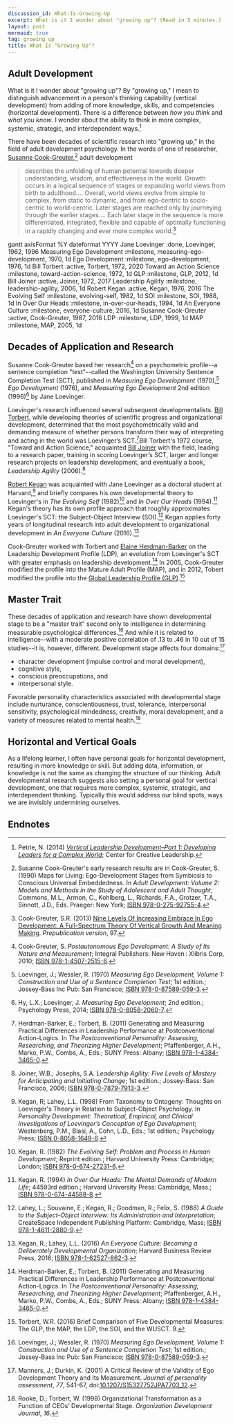 ```yaml
---
discussion_id: What-Is-Growing-Up
excerpt: What is it I wonder about "growing up"? (Read in 5 minutes.)
layout: post
mermaid: true
tag: growing up
title: What Is "Growing Up"?
---
```


## Adult Development

What is it I wonder about "growing up"? By "growing up," I mean to distinguish advancement in a person's thinking capability  (vertical development) from adding of more knowledge, skills, and competencies (horizontal development). There is a difference between *how you think* and *what you know*. I wonder about the ability to think in more complex, systemic, strategic, and interdependent ways.[^1]

There have been decades of scientific research into "growing up," in the field of adult development psychology. In the words of one of researcher, [Susanne Cook-Greuter](http://www.cook-greuter.com/Background.htm),[^2] adult development

> describes the unfolding of human potential towards deeper understanding, wisdom, and effectiveness in the world. Growth occurs in a logical sequence of stages or expanding world views from birth to adulthood…. Overall, world views evolve from simple to complex, from static to dynamic, and from ego-centric to socio-centric to world-centric. Later stages are reached only by journeying through the earlier stages…. Each later stage in the sequence is more differentiated, integrated, flexible and capable of optimally functioning in a rapidly changing and ever more complex world.[^3]

<div class="mermaid">
gantt
	axisFormat %Y
	dateformat YYYY
	Jane Loevinger						:done, Loevinger, 1962, 1996
	Measuring Ego Development	:milestone, measuring-ego-development, 1970, 1d
	Ego Development						:milestone, ego-development, 1976, 1d
	Bill Torbert							:active, Torbert, 1972, 2020
	Toward an Action Science	:milestone, toward-action-science, 1972, 1d
	GLP												:milestone, GLP, 2012, 1d
	Bill Joiner								:active, Joiner, 1972, 2017
	Leadership Agility				:milestone, leadership-agility, 2006, 1d
	Robert Kegan							:active, Kegan, 1976, 2016
	The Evolving Self					:milestone, evolving-self, 1982, 1d
	SOI												:milestone, SOI, 1988, 1d
	In Over Our Heads					:milestone, in-over-our-heads, 1994, 1d
	An Everyone Culture				:milestone, everyone-culture, 2016, 1d
	Susanne Cook-Greuter			:active, Cook-Greuter, 1987, 2016
	LDP												:milestone, LDP, 1999, 1d
	MAP												:milestone, MAP, 2005, 1d
</div>

## Decades of Application and Research

Susanne Cook-Greuter based her research[^4] on a psychometric profile--a sentence completion "test"--called the Washington University Sentence Completion Test (SCT), published in _Measuring Ego Development_ (1970),[^5] _Ego Development_ (1976), and _Measuring Ego Development_ 2nd edition (1996)[^6] by Jane Loevinger.

Loevinger's research influenced several subsequent developmentalists. [Bill Torbert](http://www.williamrtorbert.com/about-bill-torbert/bill-torbert/), while developing theories of scientific progress and organizational development, determined that the most psychometrically valid and demanding measure of whether persons transform their way of interpreting and acting in the world was Loevinger’s SCT.[^7]Bill Torbert's 1972 course, "Toward and Action Science," acquainted [Bill Joiner](https://changewise.biz/?page_id=249&..) with the field, leading to a research paper, training in scoring Loevinger’s SCT, larger and longer research projects on leadership development, and eventually a book, _Leadership Agility_ (2006).[^8]

[Robert Kegan](https://www.gse.harvard.edu/faculty/robert-kegan) was acquainted with Jane Loevinger as a doctoral student at Harvard,[^9] and briefly compares his own developmental theory to Loevinger's in _The Evolving Self_ (1982)[^10] and _In Over Our Heads_ (1994).[^11] Kegan's theory has its own profile approach that roughly approximates Loevinger's SCT: the Subject-Object Interview (SOI).[^12] Kegan applies forty years of longitudinal research into adult development to organizational development in _An Everyone Culture_ (2016).[^13]

Cook-Greuter worked with Torbert and [Elaine Herdman-Barker](https://www.gla.global/elaine-herdman-barker/) on the Leadership Development Profile (LDP), an evolution from Loevinger's SCT with greater emphasis on leadership development.[^7] In 2005, Cook-Greuter modified the profile into the Mature Adult Profile (MAP), and in 2012, Tobert modified the profile into the [Global Leadership Profile (GLP)](https://www.gla.global/the-glp-overview/).[^14]

## Master Trait

These decades of application and research have shown developmental stage to be a "master trait" second only to intelligence in determining measurable psychological differences.[^5] And while it is related to intelligence--with a moderate positive correlation of .13 to .46 in 10 out of 15 studies--it is, however, different. Development stage affects four domains:[^15]

* character development (impulse control and moral development),
* cognitive style,
* conscious preoccupations, and
* interpersonal style.

Favorable personality characteristics associated with developmental stage include nurturance, conscientiousness, trust, tolerance, interpersonal sensitivity, psychological mindedness, creativity, moral development, and a variety of measures related to mental health.[^16]

## Horizontal and Vertical Goals

As a lifelong learner, I often have personal goals for horizontal development, resulting in more knowledge or skill. But adding data, information, or knowledge is not the same as changing the structure of our thinking. Adult developmental research suggests also setting a personal goal for vertical development, one that requires more complex, systemic, strategic, and interdependent thinking. Typically this would address our blind spots, ways we are invisibly undermining ourselves.

## Endnotes

[^1]: Petrie, N. (2014) _[Vertical Leadership Development–Part 1: Developing Leaders for a Complex World](https://14226776-c20f-46a2-bcd6-85cefe57153f.filesusr.com/ugd/a8b141_65db299b1e274cdc84e3de48016b9862.pdf)_; Center for Creative Leadership.
[^2]: Susanne Cook-Greuter's early research results are in Cook-Greuter, S. (1990) Maps for Living: Ego-Development Stages from Symbiosis to Conscious Universal Embeddedness. In _Adult Development: Volume 2: Models and Methods in the Study of Adolescent and Adult Thought_; Commons, M.L., Armon, C., Kohlberg, L., Richards, F.A., Grotzer, T.A., Sinnott, J.D., Eds. Praeger: New York; [ISBN 978-0-275-92755-4](https://isbn.nu/9780275927554).
[^3]: Cook-Greuter, S.R. (2013) [Nine Levels Of Increasing Embrace In Ego Development: A Full-Spectrum Theory Of Vertical Growth And Meaning Making](http://www.cook-greuter.com/Cook-Greuter%209%20levels%20paper%20new%201.1'14%2097p%5B1%5D.pdf). *Prepublication version*, 97.
[^4]: Cook-Greuter, S. _Postautonomous Ego Development: A Study of Its Nature and Measurement_; Integral Publishers: New Haven : Xlibris Corp, 2010; [ISBN 978-1-4507-2515-6](https://isbn.nu/9781450725156).
[^5]: Loevinger, J.; Wessler, R. (1970) *Measuring Ego Development, Volume 1: Construction and Use of a Sentence Completion Test*; 1st edition.; Jossey-Bass Inc Pub: San Francisco; [ISBN 978-0-87589-059-3](https://isbn.nu/9780875890593).
[^6]: Hy, L.X.; Loevinger, J. _Measuring Ego Development_; 2nd edition.; Psychology Press, 2014; [ISBN 978-0-8058-2060-7](https://isbn.nu/9780805820607).
[^7]: Herdman-Barker, E.; Torbert, B. (2011) Generating and Measuring Practical Differences in Leadership Performance at Postconventional Action-Logics. In *The Postconventional Personality: Assessing, Researching, and Theorizing Higher Development*; Pfaffenberger, A.H., Marko, P.W., Combs, A., Eds.; SUNY Press: Albany; [ISBN 978-1-4384-3465-0](https://isbn.nu/9781438434650).
[^8]: Joiner, W.B.; Josephs, S.A. *Leadership Agility: Five Levels of Mastery for Anticipating and Initiating Change*; 1st edition.; Jossey-Bass: San Francisco, 2006; [ISBN 978-0-7879-7913-3](https://isbn.nu/9780787979133).
[^9]: Kegan, R; Lahey, L.L. (1998) From Taxonomy to Ontogeny: Thoughts on Loevinger's Theory in Relation to Subject-Object Psychology. In _Personality Development: Theoretical, Empirical, and Clinical Investigations of Loevinger’s Conception of Ego Development_; Westenberg, P.M., Blasi, A., Cohn, L.D., Eds.; 1st edition.; Psychology Press; [ISBN 0-8058-1649-6](https://isbn.nu/0805816496).
[^10]: Kegan, R. (1982) *The Evolving Self: Problem and Process in Human Development*; Reprint edition.; Harvard University Press: Cambridge; London; [ISBN 978-0-674-27231-6](https://isbn.nu/9780674272316).
[^11]: Kegan, R. (1994) *In Over Our Heads: The Mental Demands of Modern Life*; 44593rd edition.; Harvard University Press: Cambridge, Mass.; [ISBN 978-0-674-44588-8](https://isbn.nu/9780674445888).
[^12]: Lahey, L.; Souvaine, E.; Kegan, R.; Goodman, R.; Felix, S. (1988) _A Guide to the Subject-Object Interview: Its Administration and Interpretation_; CreateSpace Independent Publishing Platform: Cambridge, Mass; [ISBN 978-1-4611-2880-9](https://isbn.nu/9781461128809).
[^13]: Kegan, R.; Lahey, L.L. (2016) _An Everyone Culture: Becoming a Deliberately Developmental Organization_; Harvard Business Review Press, 2016; [ISBN 978-1-62527-862-3](https://isbn.nu/9781625278623).
[^14]: Torbert, W.R. (2016) Brief Comparison of Five Developmental Measures: The GLP, the MAP, the LDP, the SOI, and the WUSCT. 9.
[^15]: Manners, J.; Durkin, K. (2001) A Critical Review of the Validity of Ego Development Theory and Its Measurement. *Journal of personality assessment*, *77*, 541–67, doi:[10.1207/S15327752JPA7703_12](https://doi.org/10.1207/S15327752JPA7703_12).

[^16]: Rooke, D.; Torbert, W. (1998) Organizational Transformation as a Function of CEOs’ Developmental Stage. _Organization Development Journal_, *16*.

